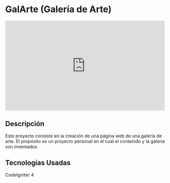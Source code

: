 # GalArte (Galería de Arte)

<div style="padding:56.25% 0 0 0;position:relative;"><iframe src="https://player.vimeo.com/video/902534794?badge=0&amp;autopause=0&amp;player_id=0&amp;app_id=58479" frameborder="0" allow="autoplay; fullscreen; picture-in-picture" style="position:absolute;top:0;left:0;width:100%;height:100%;" title="Vídeo Muestra Web Galarte"></iframe></div><script src="https://player.vimeo.com/api/player.js"></script>

## Descripción
Este proyecto consiste en la creación de una página web de una galería de arte. El propósito es un proyecto personal en el cual el contenido y la galería son inventados.

## Tecnologías Usadas
CodeIgniter 4


